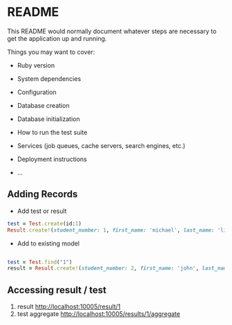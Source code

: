 # README

This README would normally document whatever steps are necessary to get the
application up and running.

Things you may want to cover:

- Ruby version

- System dependencies

- Configuration

- Database creation

- Database initialization

- How to run the test suite

- Services (job queues, cache servers, search engines, etc.)

- Deployment instructions

- ...

## Adding Records

- Add test or result

```ruby
test = Test.create(id:1)
Result.create!(student_number: 1, first_name: 'michael', last_name: 'lisitsa', summary_available: 10, summary_obtained: 4, test_id: test.id)
```

- Add to existing model

```ruby

test = Test.find("1")
result = Result.create!(student_number: 2, first_name: 'john', last_name: 'smith', summary_available: 10, summary_obtained: 5, test_id: test.id)
```

## Accessing result / test

1. result [http://localhost:10005/result/1](http://localhost:10005/result/1)
2. test aggregate [http://localhost:10005/results/1/aggregate](http://localhost:10005/results/1/aggregate)
